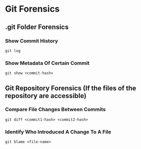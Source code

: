 # Git Forensics

## .git Folder Forensics
### Show Commit History
`git log`

### Show Metadata Of Certain Commit
`git show <commit-hash>`

## Git Repository Forensics (If the files of the repository are accessible)
### Compare File Changes Between Commits
`git diff <commit1-hash> <commit2-hash>`

### Identify Who Introduced A Change To A File
`git blame <file-name>`
